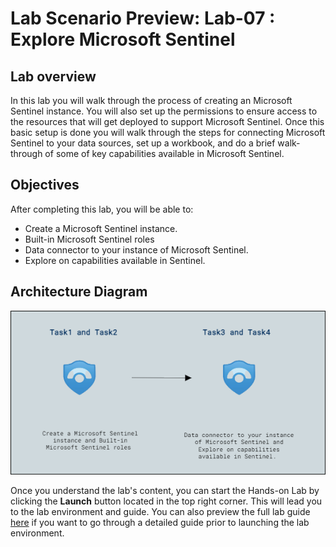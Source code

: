 # Lab Scenario Preview: Lab-07 : Explore Microsoft Sentinel

## Lab overview

In this lab you will walk through the process of creating an Microsoft Sentinel instance. You will also set up the permissions to ensure access to the resources that will get deployed to support Microsoft Sentinel. Once this basic setup is done you will walk through the steps for connecting Microsoft Sentinel to your data sources, set up a workbook, and do a brief walk-through of some of key capabilities available in Microsoft Sentinel.

## Objectives

After completing this lab, you will be able to:

- Create a Microsoft Sentinel instance.
- Built-in Microsoft Sentinel roles
- Data connector to your instance of Microsoft Sentinel.
- Explore on capabilities available in Sentinel.

## Architecture Diagram

![](../Images/preview07.png)

Once you understand the lab's content, you can start the Hands-on Lab by clicking the **Launch** button located in the top right corner. This will lead you to the lab environment and guide. You can also preview the full lab guide [here](https://experience.cloudlabs.ai/#/labguidepreview/5907f253-f1f1-48e8-a3a0-0f6a37acc305) if you want to go through a detailed guide prior to launching the lab environment. 
